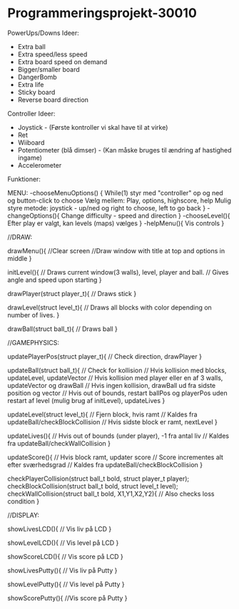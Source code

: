 # Programmeringsprojekt-30010

PowerUps/Downs Ideer:
- Extra ball
- Extra speed/less speed
- Extra board speed on demand
- Bigger/smaller board
- DangerBomb
- Extra life
- Sticky board
- Reverse board direction

Controller Ideer:
- Joystick - (Første kontroller vi skal have til at virke)
- Ret
- Wiiboard
- Potentiometer (blå dimser) - (Kan måske bruges til ændring af hastighed ingame)
- Accelerometer




Funktioner:

MENU:
-chooseMenuOptions()
{
While(1) styr med "controller" op og ned og button-click to choose
Vælg mellem: Play, options, highscore, help
Mulig styre metode: joystick - up/ned og right to choose, left to go back 
}
-changeOptions(){
Change difficulty - speed and direction
}
-chooseLevel(){
Efter play er valgt, kan levels (maps) vælges
}
-helpMenu(){
Vis controls
}

//DRAW:

drawMenu(){
//Clear screen
//Draw window with title at top and options in middle
}

initLevel(){
// Draws current window(3 walls), level, player and ball.
// Gives angle and speed upon starting
}

drawPlayer(struct player_t){
// Draws stick
}

drawLevel(struct level_t){
// Draws all blocks with color depending on number of lives.
}

drawBall(struct ball_t){
// Draws ball
}


//GAMEPHYSICS:

updatePlayerPos(struct player_t){
// Check direction, drawPlayer
}

updateBall(struct ball_t){
// Check for kollision
// Hvis kollision med blocks, updateLevel, updateVector
// Hvis kollision med player eller en af 3 walls, updateVector og drawBall
// Hvis ingen kollision, drawBall ud fra sidste position og vector
// Hvis out of bounds, restart ballPos og playerPos uden restart af level (mulig brug af initLevel), updateLives
}

updateLevel(struct level_t){
// Fjern block, hvis ramt
// Kaldes fra updateBall/checkBlockCollision
// Hvis sidste block er ramt, nextLevel
}

updateLives(){
// Hvis out of bounds (under player), -1 fra antal liv
// Kaldes fra updateBall/checkWallCollision
}

updateScore(){
// Hvis block ramt, updater score
// Score incrementes alt efter sværhedsgrad
// Kaldes fra updateBall/checkBlockCollision
}

checkPlayerCollision(struct ball_t bold, struct player_t player);
checkBlockCollision(struct ball_t bold, struct level_t level);
checkWallCollision(struct ball_t bold, X1,Y1,X2,Y2){
// Also checks loss condition
}


//DISPLAY:

showLivesLCD(){
// Vis liv på LCD
}

showLevelLCD(){
// Vis level på LCD
}

showScoreLCD(){
// Vis score på LCD
}

showLivesPutty(){
// Vis liv på Putty
}

showLevelPutty(){
// Vis level på Putty
}

showScorePutty(){
//Vis score på Putty
}
